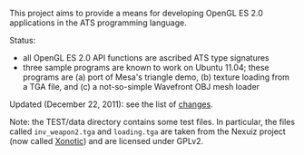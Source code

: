 This project aims to provide a means for developing OpenGL ES 2.0 applications in the ATS programming language.

Status:
  * all OpenGL ES 2.0 API functions are ascribed ATS type signatures
  * three sample programs are known to work on Ubuntu 11.04; these programs are (a) port of Mesa's triangle demo, (b) texture loading from a TGA file, and (c) a not-so-simple Wavefront OBJ mesh loader

Updated (December 22, 2011): see the list of [changes](http://mathdev.org/ru/node/27857).

Note: the TEST/data directory contains some test files. In particular, the files called `inv_weapon2.tga` and `loading.tga` are taken from the Nexuiz project (now called [Xonotic](http://www.xonotic.org/)) and are licensed under GPLv2.